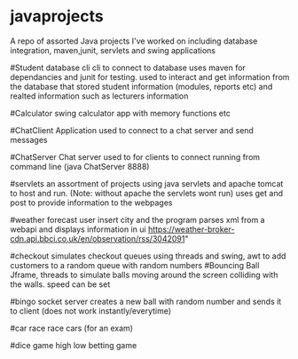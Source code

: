 # javaprojects
A repo of assorted Java projects I've worked on including database integration, maven,junit, servlets and swing applications

#Student database cli
	cli to connect to database uses maven for dependancies and junit for testing. used to interact and get information from the database that stored student information (modules, reports etc) and realted information such as lecturers information
 
 #Calculator
	swing calculator app with memory functions etc
  
 #ChatClient 
 Application used to connect to a chat server and send messages
 
 #ChatServer 
 Chat server used to for clients to connect
 running from command line (java ChatServer 8888)
 
 #servlets
	an assortment of projects using java servlets and apache tomcat to host and run. (Note: without apache the servlets wont run) uses get and post to provide information to the webpages

#weather forecast
	user insert city and the program parses xml from a webapi and displays information in ui 
https://weather-broker-cdn.api.bbci.co.uk/en/observation/rss/3042091"

#checkout
	simulates checkout queues using threads and swing, awt to add customers to a random queue with random numbers
#Bouncing Ball
	Jframe, threads to simulate balls moving around the screen colliding with the walls. speed can be set
  
#bingo
	socket server creates a new ball with random number and sends it to client (does not work instantly/everytime) 
  
#car race
	race cars (for an exam)
  
#dice game
	high low betting game
